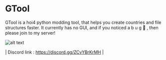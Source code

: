 # GTool
GTool is a hoi4 python modding tool, that helps you create countries and file structures faster. It currently has no GUI, and if you noticed a  b u g 🐛 , then please join to my server!

![alt text](https://imgur.com/a/qINqcVD)

| Discord link : https://discord.gg/ZCvYBrKrMH |



